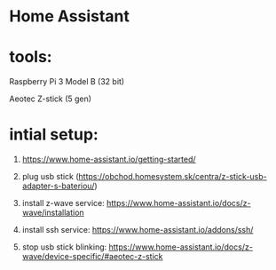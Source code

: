# Home Assistant

# tools:
Raspberry Pi 3 Model B (32 bit)

Aeotec Z-stick (5 gen)

# intial setup:
1. https://www.home-assistant.io/getting-started/

2. plug usb stick (https://obchod.homesystem.sk/centra/z-stick-usb-adapter-s-bateriou/)

3. install z-wave service: 
https://www.home-assistant.io/docs/z-wave/installation

4. install ssh service:
https://www.home-assistant.io/addons/ssh/
5. stop usb stick blinking:
https://www.home-assistant.io/docs/z-wave/device-specific/#aeotec-z-stick



